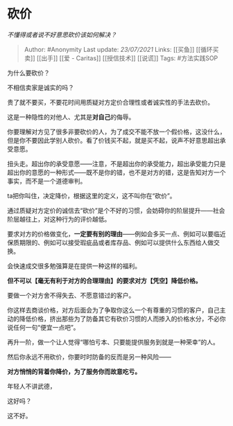 # 砍价
*不懂得或者说不好意思砍价该如何解决？*

> Author: #Anonymity
Last update: *23/07/2021* 
Links: [[买鱼]] [[循环买卖]] [[出手]] [[爱 - Caritas]] [[授信技术]] [[说谎]]
Tags:  #方法实践SOP  



为什么要砍价？

不相信卖家是诚实的吗？

贵了就不要买，不要花时间用质疑对方定价合理性或者诚实性的手法去砍价。

这是一种隐性的对他人、尤其是**对自己**的侮辱。

你要理解对方见了很多非要砍价的人，为了成交不能不放一个假价格，这没什么，但是你不要因此学别人砍价。看了价钱买不起，就是买不起，说声不好意思超出承受意愿。

扭头走。超出你的承受意愿——注意，不是超出你的承受能力，超出承受能力只是超出你的意愿的一种形式——既不是你的错，也不是对方的错，这是告知对方一个事实，而不是一个道德审判。

ta把你叫住，决定降价，根据这里的定义，这不叫你在“砍价”。

通过质疑对方定价的诚信去“砍价”是个不好的习惯，会妨碍你的阶层提升——社会阶层越往上，对这种行为的评价越低。

要求对方的价格做变化，**一定要有别的理由**——例如会多买一点、例如可以要临近保质期限的、例如可以接受瑕疵品或者库存品、例如可以提供什么东西给人做交换。

会快速成交很多勉强算是在提供一种这样的福利。

**但不可以【毫无有利于对方的合理理由】的要求对方【凭空】降低价格。**

要做一个对方舍不得失去、不愿意错过的客户。

你这样去商谈价格，对方后面会为了争取你这么一个有尊重的习惯的客户，自己主动的降低价格，挤出那些为了防备其它有砍价习惯的人而掺入的价格水分，不必你说任何一句“便宜一点吧”。

  


再升一阶，做一个让人觉得“哪怕亏本、只要能提供服务到就是一种荣幸”的人。

然后你永远不用砍价，你要时时防备的反而是另一种风险——

**对方悄悄的背着你降价，为了服务你而故意吃亏。**

年轻人不讲武德，

这好吗？

这不好。



